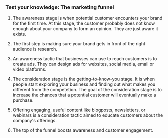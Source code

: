 ### Test your knowledge: The marketing funnel

1. The awareness stage is when potential customer encounters your brand for the first time. At this stage, the customer probably does not know enough about your company to form an opinion. They are just aware it exists.

2. The first step is making sure your brand gets in front of the right audience is research.

3. An awareness tactic that businesses can use to reach customers is to create ads. They can design ads for websites, social media, email or video platforms.

4. The consideration stage is the getting-to-know-you stage. It is when people start exploring  your business and finding out what makes you different from the competetion. The goal of the consideration stage is to increase the chances that a potential customer will eventually make a purchase.

5. Offering engaging, useful content like blogposts, newsletters, or webinars is a consideration tactic aimed to educate customers about the company's offerings.

6. The top of the funnel boosts awareness and customer engagement.

